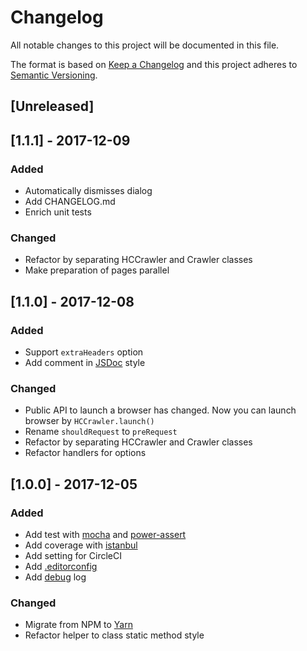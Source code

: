# Changelog
All notable changes to this project will be documented in this file.

The format is based on [Keep a Changelog](http://keepachangelog.com/en/1.0.0/)
and this project adheres to [Semantic Versioning](http://semver.org/spec/v2.0.0.html).

## [Unreleased]

## [1.1.1] - 2017-12-09
### Added

- Automatically dismisses dialog
- Add CHANGELOG.md
- Enrich unit tests

### Changed

- Refactor by separating HCCrawler and Crawler classes
- Make preparation of pages parallel

## [1.1.0] - 2017-12-08
### Added

- Support `extraHeaders` option
- Add comment in [JSDoc](http://usejsdoc.org) style

### Changed

- Public API to launch a browser has changed. Now you can launch browser by `HCCrawler.launch()`
- Rename `shouldRequest` to `preRequest`
- Refactor by separating HCCrawler and Crawler classes
- Refactor handlers for options

## [1.0.0] - 2017-12-05
### Added

- Add test with [mocha](https://mochajs.org) and [power-assert](https://github.com/power-assert-js/power-assert)
- Add coverage with [istanbul](https://github.com/gotwarlost/istanbul)
- Add setting for CircleCI
- Add [.editorconfig](http://editorconfig.org/)
- Add [debug](https://github.com/visionmedia/debug) log

### Changed

- Migrate from NPM to [Yarn](https://yarnpkg.com/lang/en/)
- Refactor helper to class static method style
